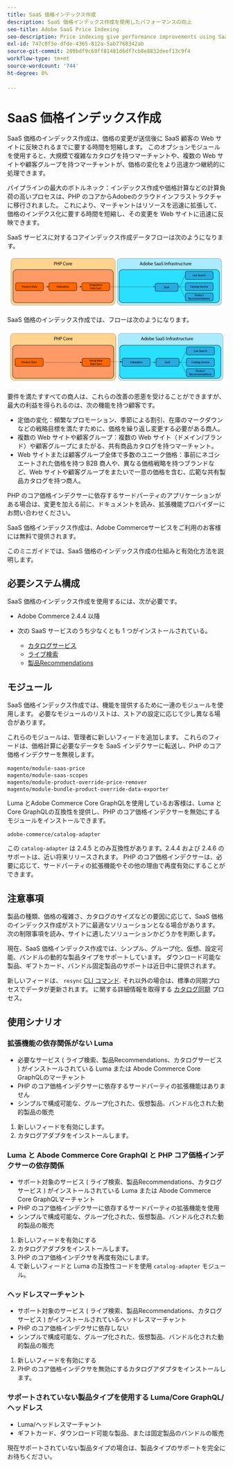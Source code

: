 ```yaml
---
title: SaaS 価格インデックス作成
description: SaaS 価格インデックス作成を使用したパフォーマンスの向上
seo-title: Adobe SaaS Price Indexing
seo-description: Price indexing give performance improvements using SaaS infrastructure
exl-id: 747c0f3e-dfde-4365-812a-5ab7768342ab
source-git-commit: 209bdf9c69ff81481d6df7cb8e8832deef13c9f4
workflow-type: tm+mt
source-wordcount: '744'
ht-degree: 0%

---
```


# SaaS 価格インデックス作成

SaaS 価格のインデックス作成は、価格の変更が送信後に SaaS 顧客の Web サイトに反映されるまでに要する時間を短縮します。 このオプションモジュールを使用すると、大規模で複雑なカタログを持つマーチャントや、複数の Web サイトや顧客グループを持つマーチャントが、価格の変化をより迅速かつ継続的に処理できます。

パイプラインの最大のボトルネック：インデックス作成や価格計算などの計算負荷の高いプロセスは、PHP のコアからAdobeのクラウドインフラストラクチャに移行されました。 これにより、マーチャントはリソースを迅速に拡張して、価格のインデクス化に要する時間を短縮し、その変更を Web サイトに迅速に反映できます。

SaaS サービスに対するコアインデックス作成データフローは次のようになります。

![デフォルトのデータフロー](assets/old_way.png)

SaaS 価格のインデックス作成では、フローは次のようになります。

![SaaS 価格インデックス作成データフロー](assets/new_way.png)

要件を満たすすべての商人は、これらの改善の恩恵を受けることができますが、最大の利益を得られるのは、次の機能を持つ顧客です。

* 定価の変化：頻繁なプロモーション、季節による割引、在庫のマークダウンなどの戦略目標を満たすために、価格を繰り返し変更する必要がある商人。
* 複数の Web サイトや顧客グループ：複数の Web サイト（ドメイン/ブランド）や顧客グループにまたがる、共有商品カタログを持つマーチャント。
* Web サイトまたは顧客グループ全体で多数のユニーク価格：事前にネゴシエートされた価格を持つ B2B 商人や、異なる価格戦略を持つブランドなど、Web サイトや顧客グループをまたいで一意の価格を含む、広範な共有製品カタログを持つ商人。

PHP のコア価格インデクサーに依存するサードパーティのアプリケーションがある場合は、変更を加える前に、ドキュメントを読み、拡張機能プロバイダーにお問い合わせください。

SaaS 価格インデックス作成は、Adobe Commerceサービスをご利用のお客様には無料で提供されます。

このミニガイドでは、SaaS 価格のインデックス作成の仕組みと有効化方法を説明します。

## 必要システム構成

SaaS 価格のインデックス作成を使用するには、次が必要です。

* Adobe Commerce 2.4.4 以降
* 次の SaaS サービスのうち少なくとも 1 つがインストールされている。

   * [カタログサービス](../catalog-service/overview.md)
   * [ライブ検索](../live-search/guide-overview.md)
   * [製品Recommendations](../product-recommendations/guide-overview.md)

## モジュール

SaaS 価格インデックス作成では、機能を提供するために一連のモジュールを使用します。 必要なモジュールのリストは、ストアの設定に応じて少し異なる場合があります。

これらのモジュールは、管理者に新しいフィードを追加します。 これらのフィードは、価格計算に必要なデータを SaaS インデクサーに転送し、PHP のコア価格インデクサーを無視します。

```
magento/module-saas-price
magento/module-saas-scopes
magento/module-product-override-price-remover
magento/module-bundle-product-override-data-exporter
```

Luma とAdobe Commerce Core GraphQLを使用しているお客様は、Luma と Core GraphQLの互換性を提供し、PHP のコア価格インデクサーを無効にするモジュールをインストールできます。

```
adobe-commerce/catalog-adapter
```

この `catalog-adapter` は 2.4.5 とのみ互換性があります。2.4.4 および 2.4.6 のサポートは、近い将来リリースされます。
PHP のコア価格インデクサーは、必要に応じて、サードパーティの拡張機能やその他の理由で再度有効にすることができます。

## 注意事項

製品の種類、価格の複雑さ、カタログのサイズなどの要因に応じて、SaaS 価格のインデックス作成がストアに最適なソリューションとなる場合があります。 次の制限事項を読み、サイトに適したソリューションかどうかを判断します。

現在、SaaS 価格インデックス作成では、シンプル、グループ化、仮想、設定可能、バンドルの動的な製品タイプをサポートしています。
ダウンロード可能な製品、ギフトカード、バンドル固定製品のサポートは近日中に提供されます。

新しいフィードは、 `resync` [CLI コマンド](https://experienceleague.adobe.com/docs/commerce-merchant-services/user-guides/data-services/catalog-sync.html#resynccmdline). それ以外の場合は、標準の同期プロセスでデータが更新されます。 に関する詳細情報を取得する [カタログ同期](../landing/catalog-sync.md) プロセス。

## 使用シナリオ

### 拡張機能の依存関係がない Luma

* 必要なサービス ( ライブ検索、製品Recommendations、カタログサービス ) がインストールされている Luma または Abode Commerce Core GraphQLのマーチャント
* PHP のコア価格インデクサーに依存するサードパーティの拡張機能はありません
* シンプルで構成可能な、グループ化された、仮想製品、バンドル化された動的製品の販売

1. 新しいフィードを有効にします。
1. カタログアダプタをインストールします。

### Luma と Abode Commerce Core GraphQl と PHP コア価格インデクサーの依存関係

* サポート対象のサービス ( ライブ検索、製品Recommendations、カタログサービス ) がインストールされている Luma または Abode Commerce Core GraphQLマーチャント
* PHP のコア価格インデクサーに依存するサードパーティの拡張機能を使用
* シンプルで構成可能な、グループ化された、仮想製品、バンドル化された動的製品の販売

1. 新しいフィードを有効にする
1. カタログアダプタをインストールします。
1. PHP のコア価格インデクサを再度有効にします。
1. で新しいフィードと Luma の互換性コードを使用 `catalog-adapter` モジュール。

### ヘッドレスマーチャント

* サポート対象のサービス ( ライブ検索、製品Recommendations、カタログサービス ) がインストールされているヘッドレスマーチャント
* PHP のコア価格インデクサに依存しない
* シンプルで構成可能な、グループ化された、仮想製品、バンドル化された動的製品の販売

1. 新しいフィードを有効にする
1. PHP のコア価格インデクサを無効にするカタログアダプタをインストールします。

### サポートされていない製品タイプを使用する Luma/Core GraphQL/ヘッドレス

* Luma/ヘッドレスマーチャント
* ギフトカード、ダウンロード可能な製品、または固定製品のバンドルの販売

現在サポートされていない製品タイプの場合は、製品タイプのサポートを完全にお待ちください。
